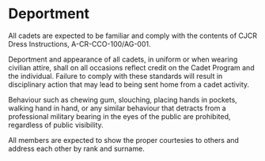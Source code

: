 # Deportment

All cadets are expected to be familiar and comply with the contents of CJCR Dress Instructions, A-CR-CCO-100/AG-001.

Deportment and appearance of all cadets, in uniform or when wearing civilian attire, shall on all occasions reflect credit on the Cadet Program and the individual. Failure to comply with these standards will result in disciplinary action that may lead to being sent home from a cadet activity.

Behaviour such as chewing gum, slouching, placing hands in pockets, walking hand in hand, or any similar behaviour that detracts from a professional military bearing in the eyes of the public are prohibited, regardless of public visibility.

All members are expected to show the proper courtesies to others and address each other by rank and surname.

